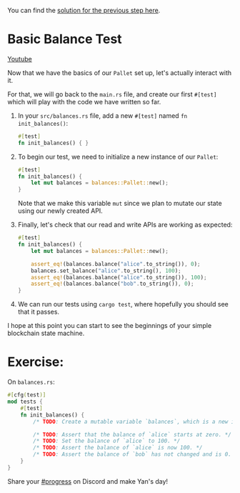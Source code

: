You can find the [solution for the previous step here](https://gist.github.com/nomadbitcoin/9171430e3a44c42513b5c1104ef972e2).

# Basic Balance Test

[Youtube](https://www.youtube.com/watch?v=2-OWpKw8CzU)

Now that we have the basics of our `Pallet` set up, let's actually interact with it.

For that, we will go back to the `main.rs` file, and create our first `#[test]` which will play with the code we have written so far.

1. In your `src/balances.rs` file, add a new `#[test]` named `fn init_balances()`:

	```rust
	#[test]
	fn init_balances() { }
	```

2. To begin our test, we need to initialize a new instance of our `Pallet`:

	```rust
	#[test]
	fn init_balances() {
		let mut balances = balances::Pallet::new();
	}
	```

	Note that we make this variable `mut` since we plan to mutate our state using our newly created API.

3. Finally, let's check that our read and write APIs are working as expected:

	```rust
	#[test]
	fn init_balances() {
		let mut balances = balances::Pallet::new();

		assert_eq!(balances.balance("alice".to_string()), 0);
		balances.set_balance("alice".to_string(), 100);
		assert_eq!(balances.balance("alice".to_string()), 100);
		assert_eq!(balances.balance("bob".to_string()), 0);
	}
	```

4. We can run our tests using `cargo test`, where hopefully you should see that it passes.

I hope at this point you can start to see the beginnings of your simple blockchain state machine.

# Exercise:
On `balances.rs`:
```rust
#[cfg(test)]
mod tests {
	#[test]
	fn init_balances() {
		/* TODO: Create a mutable variable `balances`, which is a new instance of `Pallet`. */

		/* TODO: Assert that the balance of `alice` starts at zero. */
		/* TODO: Set the balance of `alice` to 100. */
		/* TODO: Assert the balance of `alice` is now 100. */
		/* TODO: Assert the balance of `bob` has not changed and is 0. */
	}
}
```

Share your [#progress](https://discord.com/channels/898706705779687435/980906289968345128) on Discord and make Yan's day!